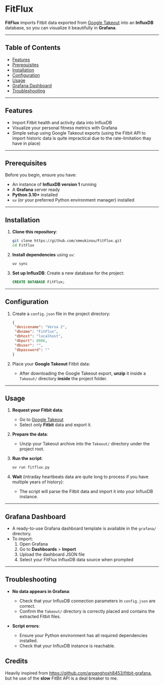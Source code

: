# FitFlux

**FitFlux** imports Fitbit data exported from [Google Takeout](https://takeout.google.com/settings/takeout) into an **InfluxDB** database, so you can visualize it beautifully in **Grafana**.

---

## Table of Contents

- [Features](#features)
- [Prerequisites](#prerequisites)
- [Installation](#installation)
- [Configuration](#configuration)
- [Usage](#usage)
- [Grafana Dashboard](#grafana-dashboard)
- [Troubleshooting](#troubleshooting)

---

## Features

- Import Fitbit health and activity data into InfluxDB
- Visualize your personal fitness metrics with Grafana
- Simple setup using Google Takeout exports (using the Fitbit API to import historic data is quite impractical due to the rate-limitation thay have in place)

---

## Prerequisites

Before you begin, ensure you have:

- An instance of **InfluxDB version 1** running
- A **Grafana** server ready
- **Python 3.10+** installed
- `uv` (or your preferred Python environment manager) installed

---

## Installation

1. **Clone this repository**:

   ```bash
   git clone https://github.com/smeukinou/FitFlux.git
   cd FitFlux
   ```

2. **Install dependencies** using `uv`:

   ```bash
   uv sync
   ```

3. **Set up InfluxDB**: Create a new database for the project:

   ```sql
   CREATE DATABASE FitFlux;
   ```

---

## Configuration

1. Create a `config.json` file in the project directory:

   ```json
   {
    "devicename": "Versa 2",
    "dbname": "FitFlux",
    "dbhost": "localhost",
    "dbport": 8086,
    "dbuser": "",
    "dbpassword": ""    
   }
   ```

2. Place your **Google Takeout** Fitbit data:

   - After downloading the Google Takeout export, **unzip** it inside a `Takeout/` directory **inside** the project folder.

---

## Usage

1. **Request your Fitbit data**:

   - Go to [Google Takeout](https://takeout.google.com/settings/takeout)
   - Select only **Fitbit** data and export it.

2. **Prepare the data**:

   - Unzip your Takeout archive into the `Takeout/` directory under the project root.

3. **Run the script**:

   ```bash
   uv run fitflux.py
   ```

4. **Wait** (intraday heartbeats data are quite long to process if you have multiple years of history):

   - The script will parse the Fitbit data and import it into your InfluxDB instance.

---

## Grafana Dashboard

- A ready-to-use Grafana dashboard template is available in the `grafana/` directory.
- To import:
  1. Open Grafana
  2. Go to **Dashboards** > **Import**
  3. Upload the dashboard JSON file
  4. Select your FitFlux InfluxDB data source when prompted

---

## Troubleshooting

- **No data appears in Grafana**:

  - Check that your InfluxDB connection parameters in `config.json` are correct.
  - Confirm the `Takeout/` directory is correctly placed and contains the extracted Fitbit files.

- **Script errors**:

  - Ensure your Python environment has all required dependencies installed.
  - Check that your InfluxDB instance is reachable.

## Credits
Heavily inspired from https://github.com/arpanghosh8453/fitbit-grafana, but he use of the **slow** FitBit API is a deal breaker to me.

